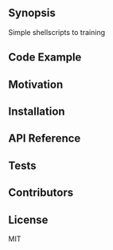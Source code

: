 ## Synopsis

Simple shellscripts to training

## Code Example


## Motivation

## Installation

## API Reference

## Tests

## Contributors


## License

MIT
